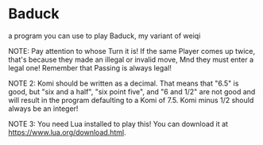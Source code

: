 # Baduck
a program you can use to play Baduck, my variant of weiqi

NOTE: Pay attention to whose Turn it is! If the same Player comes up twice, that's because they made an illegal or invalid move, Mnd they must enter a legal one! Remember that Passing is always legal!

NOTE 2: Komi should be written as a decimal. That means that "6.5" is good, but "six and a half", "six point five", and "6 and 1/2" are not good and will result in the program defaulting to a Komi of 7.5. Komi minus 1/2 should always be an integer!

NOTE 3: You need Lua installed to play this! You can download it at https://www.lua.org/download.html.
